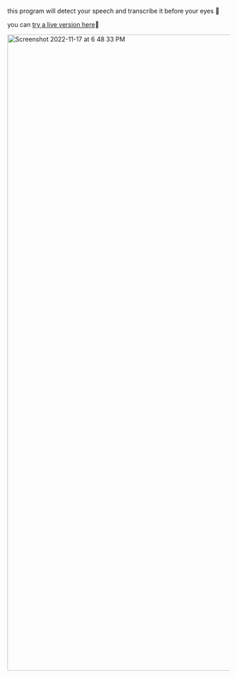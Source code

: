this program will detect your speech and transcribe it before your eyes 👀  

you can [try a live version here](https://subtle-mandazi-c75194.netlify.app/)🪬

<img width="1440" alt="Screenshot 2022-11-17 at 6 48 33 PM" src="https://user-images.githubusercontent.com/25935404/202591298-d9f3db3c-5b98-4e10-809f-a9b574b747a7.png">
